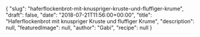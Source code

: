 {
    "slug": "haferflockenbrot-mit-knuspriger-kruste-und-fluffiger-krume",
    "draft": false,
    "date": "2018-07-21T11:56:00+00:00",
    "title": "Haferflockenbrot mit knuspriger Kruste und fluffiger Krume",
    "description": null,
    "featuredImage": null,
    "author": "Gabi",
    "recipe": null
}


